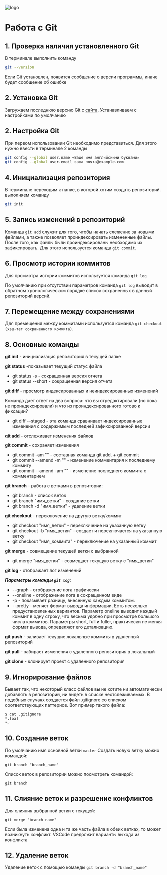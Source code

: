 ![logo](git_logo.jpeg)
# Работа с Git
## 1. Проверка наличия установленного Git
В терминале выполнить команду
```Bash
git --version
```
 Если Git установлен, появится сообщение о версии программы, иначе будет сообщение об ошибке

## 2. Установка Git
Загружаем последнюю версию Git с [сайта](https://git-scm.com/downloads).
Устанавливаем с настройками по умолчанию

## 2. Настройка Git
При первом использовании Git необходимо представиться. Для этого нужно ввести в терминале 2 команды
```Bash
git config --global user.name «Ваше имя английскими буквами»
git config --global user.email ваша почта@example.com
```

## 4. Инициализация репозитория
В терминале переходим к папке, в которой хотим создать репозиторий. выполняем команду
```Bash
git init
```
## 5. Запись изменений в репозиторий
Команда `git add` служит для того, чтобы начать слежение за новыми фвйлами, а также позволяет проиндексировать измененные файлы.
После того, как файлы были проиндексированы необходимо их зафиксировать. Для этого используется команда `git commit`.
## 6. Просмотр истории коммитов
Для просмотра истории коммитов используется команда `git log`

По умолчанию при отсутствии параметров команда `git log` выводит в обратном
хронологическом порядке список сохраненных в данный репозиторий версий. 

## 7. Перемещение между сохранениями
Для премещения между коммитами используется команда `git checkout (хэш-тег сохраненного коммита)`.
## 8. Основные команды
**git init** - инициализация репозитория в текущей папке

**git status** -показывает текущий статус файла
* git status -s - сокращенная версия отчета
* git status --short - сокращенная версия отчета

**git diff** - просмотр индексированных и неиндексированных изменений

Команда дает ответ на два вопроса: что вы отредактировали (но пока не проиндексировали) и что из проиндексированного готово к фиксации? 

* git diff --staged - эта команда сравнивает индексированные
изменения с содержимым последней зафиксированной версии

**git add** - отслеживает изменения файлов

**git commit** - сохраняет изменения
* git commit -am "" - составная команда git add. + git commit
* git commit --amend -m "" - изменение комментария к последнему коммиту
* git commit --amend -am "" - изменение последнего коммита с комментарием

**git branch** - работа с ветками в репозитории:
* git branch - список веток
* git branch "имя_ветки" - создание ветки
* git branch -d "имя_ветки" - удаление ветки

**git checkout** - переключение на другую ветку/коммит
* git checkout "имя_ветки" - переключение на указанную ветку
* git checkout -b "имя_ветки" - создает и переключается на указанную ветку
* git checkout "имя_коммита" - переключение на указанный коммит

**git merge** - совмещение текущей ветки с выбранной
* git merge "имя_ветки" - совмещает текущую ветку с "имя_ветки"

**git log** - отображает лог изменений 

_**Параметры команды `git log`:**_
* --graph - отображение лога графически
* --oneline - отображение лога в сокращенном виде
* -p - показывает разницу, внесенную каждым коммитом.
* --pretty - меняет формат вывода информации. Есть несколько предустановленных вариантов. Параметр oneline выводит каждый коммит в одну строку, что весьма удобно при просмотре
большого числа коммитов. Параметры short, full и fuller, практически не меняя формат вывода, определяют его детализацию.

**git push** - заливает текущие локальные коммиты в удаленный репозиторий

**git pull** - забирает изменения с удаленного репозитория в локальный

**git clone** - клонирует проект с удаленного репозитория

## 9. Игнорирование файлов
Бывает так, что некоторый класс файлов вы не хотите ни автоматически добавлять в репозиторий, ни видеть в списке неотслеживаемых. В подобных случаях
создается файл .gitignore со списком соответствующих паттернов. Вот пример
такого файла:
```
$ cat .gitignore
*.[oa]
*~
```
## 10. Создание веток
По умолчанию имя основной ветки `master`
Создать новую ветку можно командой:
```
git branch "branch_name"
```
Список веток в репозитории можно посмотреть командой:
```
git branch
```
## 11. Слияние веток и разрешение конфликтов
Для слияния выбранной ветки с текущей:
```
git merge "branch name"
```
Если была изменена одна и та же часть файла в обеих ветках, то может возникнуть конфликт. VSCode предолжит варианты выхода из конфликта

## 12. Удаление веток
Удаление веток  с помощью команды `git branch -d "branch_name"`
